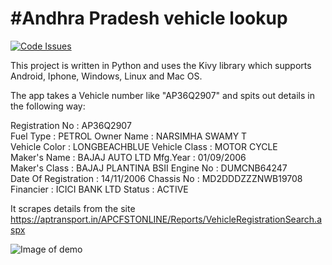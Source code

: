 #Andhra Pradesh vehicle lookup
=============================
[![Code Issues](https://www.quantifiedcode.com/api/v1/project/8c389fd29c9e4863bf91f5fd2d17c2bb/badge.svg)](https://www.quantifiedcode.com/app/project/8c389fd29c9e4863bf91f5fd2d17c2bb)

This project is written in Python and uses the Kivy library which supports Android, Iphone, Windows, Linux and Mac OS.

The app takes a Vehicle number like "AP36Q2907" and spits out details in the following way:

Registration No      :    AP36Q2907 	
Fuel Type            :    PETROL
Owner Name           :    NARSIMHA SWAMY T 	
Vehicle Color        :    LONGBEACHBLUE
Vehicle Class        :    MOTOR CYCLE 	
Maker's Name         :    BAJAJ AUTO LTD
Mfg.Year             :    01/09/2006	 
Maker's Class	     :    BAJAJ PLANTINA BSII
Engine No            :    DUMCNB64247 	
Date Of Registration :	  14/11/2006
Chassis No           :    MD2DDDZZZNWB19708 	
Financier            :    ICICI BANK LTD
Status               :    ACTIVE

It scrapes details from the site https://aptransport.in/APCFSTONLINE/Reports/VehicleRegistrationSearch.aspx

![Image of demo](http://ecx.images-amazon.com/images/I/51Vn4oucbdL.png)
